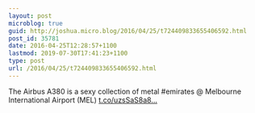 ```yaml
---
layout: post
microblog: true
guid: http://joshua.micro.blog/2016/04/25/t724409833655406592.html
post_id: 35781
date: 2016-04-25T12:28:57+1100
lastmod: 2019-07-30T17:41:23+1100
type: post
url: /2016/04/25/t724409833655406592.html
---
```

The Airbus A380 is a sexy collection of metal #emirates @ Melbourne International Airport (MEL) [t.co/uzsSaS8a8...](https://t.co/uzsSaS8a8K)
